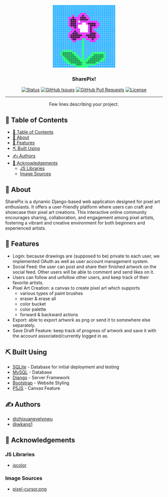 <p align="center">
  <a href="" rel="noopener">
 <img width=200px height=200px src="./images/uhuikglrtihncdqlhxhn.png" alt="Project logo"></a>
</p>

<h3 align="center">SharePix!</h3>

<div align="center">

[![Status](https://img.shields.io/badge/status-active-success.svg)]()
[![GitHub Issues](https://img.shields.io/github/issues/kylelobo/The-Documentation-Compendium.svg)](https://github.com/kylelobo/The-Documentation-Compendium/issues)
[![GitHub Pull Requests](https://img.shields.io/github/issues-pr/kylelobo/The-Documentation-Compendium.svg)](https://github.com/kylelobo/The-Documentation-Compendium/pulls)
[![License](https://img.shields.io/badge/license-MIT-blue.svg)](/LICENSE)

</div>

---

<p align="center"> Few lines describing your project.
    <br> 
</p>

## 📝 Table of Contents

- [📝 Table of Contents](#-table-of-contents)
- [🧐 About ](#-about-)
- [🎈 Features ](#-features-)
- [⛏️ Built Using ](#️-built-using-)
- [✍️ Authors ](#️-authors-)
- [🎉 Acknowledgements ](#-acknowledgements-)
  - [JS Libraries](#js-libraries)
  - [Image Sources](#image-sources)

## 🧐 About <a name = "about"></a>

SharePix is a dynamic Django-based web application designed for pixel art enthusiasts. It offers a user-friendly platform where users can craft and showcase their pixel art creations. This interactive online community encourages sharing, collaboration, and engagement among pixel artists, fostering a vibrant and creative environment for both beginners and experienced artists.

## 🎈 Features <a name="usage"></a>

- Login: because drawings are (supposed to be) private to each user, we implemented OAuth as well as user account management system.
- Social Feed: the user can post and share their finished artwork on the social feed. Other users will be able to comment and send likes on it.
- Users can follow and unfollow other users, and keep track of their favorite artists.
- Pixel Art Creation: a canvas to create pixel art which supports
  - various types of paint brushes
  - eraser & erase all
  - color bucket
  - color palette
  - forward & backward actions
- Export: able to export artwork as png or send it to somewhere else separately.
- Save Draft Feature: keep track of progress of artwork and save it with the account associated/currently logged in as.

## ⛏️ Built Using <a name = "built_using"></a>

- [SQLite](https://www.sqlite.org/index.html/) - Database for initial deployment and testing
- [MySQL](https://www.mysql.com/) - Database
- [Django](https://www.djangoproject.com/) - Server Framework
- [Bootstrap](https://getbootstrap.com/) - Website Styling
- [P5JS](https://p5js.org/) - Canvas Feature

## ✍️ Authors <a name = "authors"></a>

- [@zhixuanevelynwu](https://github.com/zhixuanevelynwu)
- [@wkang1](https://github.com/wkang1)

## 🎉 Acknowledgements <a name = "acknowledgement"></a>

### JS Libraries
- [jscolor](https://jscolor.com/)
### Image Sources
- [pixel-cursor.png](https://pnghut.com/png/VeKcXBLVti/computer-mouse-pointer-pixel-clip-art-display-device-cursor-transparent-png)

